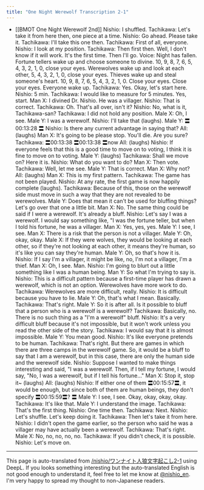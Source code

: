 ```yaml
---
title: "One Night Werewolf Transcription 2-1"
---
```


- [[BMOT One Night Werewolf 2nd]]
Nishio: I shuffled.
Tachikawa: Let's take it from here then, one piece at a time.
Nishio: Go ahead. Please take it.
Tachikawa: I'll take this one then.
Tachikawa: First of all, everyone.
Nishio: I look at my position.
Tachikawa: Then first then. Well, I don't know if it will work. It's the first time. Then I'll go.
Voice: Night has fallen. Fortune tellers wake up and choose someone to divine. 10, 9, 8, 7, 6, 5, 4, 3, 2, 1, 0, close your eyes. Werewolves wake up and look at each other, 5, 4, 3, 2, 1, 0, close your eyes. Thieves wake up and steal someone's heart. 10, 9, 8, 7, 6, 5, 4, 3, 2, 1, 0. Close your eyes. Close your eyes. Everyone wake up.
Tachikawa: Yes. Okay, let's start here.
Nishio: 5 min.
Tachikawa: I would like to measure for 5 minutes. Yes, start.
Man X: I divined Dr. Nishio. He was a villager.
Nishio: That is correct.
Tachikawa: Oh. That's all over, isn't it?
Nishio: No, what is it, Tachikawa-san?
Tachikawa: I did not hold any position.
Male X: Oh, I see.
Male Y: I was a werewolf.
Nishio: I'll take that (laughs).
Male Y: 〓00:13:28 〓
Nishio: Is there any current advantage in saying that?
All: (laughs)
Man X: It's going to be please stop. You'll die. Are you sure?
Tachikawa: 〓00:13:38 〓00:13:38 〓now
All: (laughs)
Nishio: If everyone feels that this is a good time to move on to voting, I think it is fine to move on to voting.
Male Y: (laughs)
Tachikawa: Shall we move on? Here it is.
Nishio: What do you want to do?
Man X: Then vote.
Tachikawa: Well, let me see.
Male Y: That is correct.
Man X: Why not?
All: (laughs)
Man X: This is my first pattern.
Tachikawa: The game has not been played.
Nishio: At any rate, the first game is now happily complete (laughs).
Tachikawa: Because of this, those on the werewolf side must move in such a way that they are not revealed to be werewolves.
Male Y: Does that mean it can't be used for bluffing things? Let's go over that one a little bit.
Man X: No. The same thing could be said if I were a werewolf. It's already a bluff.
Nishio: Let's say I was a werewolf. I would say something like, "I was the fortune teller, but when I told his fortune, he was a villager.
Man X: Yes, yes, yes.
Male Y: I see, I see.
Man X: There is a risk that the person is not a villager.
Male Y: Oh, okay, okay.
Male X: If they were wolves, they would be looking at each other, so if they're not looking at each other, it means they're human, so it's like you can say they're human.
Male Y: Oh, so that's how it is.
Nishio: If I say I'm a villager, it might be like, no, I'm not a villager, I'm a thief.
Man X: Oh, I see. Man.
Nishio: I'm going to blurt out a little something like I was a human being.
Man Y: So what I'm trying to say is.
Nishio: This is a difficult pattern because a first-time player has drawn a werewolf, which is not an option. Werewolves have more work to do.
Tachikawa: Werewolves are more difficult, really.
Nishio: It is difficult because you have to lie.
Male Y: Oh, that's what I mean. Basically.
Tachikawa: That's right.
Male Y: So it is after all. Is it possible to bluff that a person who is a werewolf is a werewolf?
Tachikawa: Basically, no. There is no such thing as a "I'm a werewolf" bluff.
Nishio: It's a very difficult bluff because it's not impossible, but it won't work unless you read the other side of the story.
Tachikawa: I would say that it is almost impossible.
Male Y: You mean good.
Nishio: It's like everyone pretends to be human.
Tachikawa: That's right. But there are games in which there are three camps in the werewolf game. So, it would be a bluff to say that I am a werewolf, but in this case, there are only the human side and the werewolf side.
Nishio: Suppose I wanted to make things interesting and said, "I was a werewolf. Then, if I tell my fortune, I would say, "No, I was a werewolf, but if I tell his fortune..."
Man X: Stop it, stop it~ (laughs)
All: (laughs)
Nishio: If either one of them 〓00:15:57〓, it would be enough, but since both of them are human beings, they don't specify 〓00:15:59〓? 〓
Male Y: I see, I see. Okay, okay, okay, okay.
Tachikawa: It's like that.
Male Y: I understand the image.
Tachikawa: That's the first thing.
Nishio: One time then.
Tachikawa: Next.
Nishio: Let's shuffle. Let's keep doing it.
Tachikawa: Then let's take it from here.
Nishio: I didn't open the game earlier, so the person who said he was a villager may have actually been a werewolf.
Tachikawa: That's right.
Male X: No, no, no, no, no.
Tachikawa: If you didn't check, it is possible.
Nishio: Let's move on.


---
This page is auto-translated from [/nishio/ワンナイト人狼文字起こし2-1](https://scrapbox.io/nishio/ワンナイト人狼文字起こし2-1) using DeepL. If you looks something interesting but the auto-translated English is not good enough to understand it, feel free to let me know at [@nishio_en](https://twitter.com/nishio_en). I'm very happy to spread my thought to non-Japanese readers.